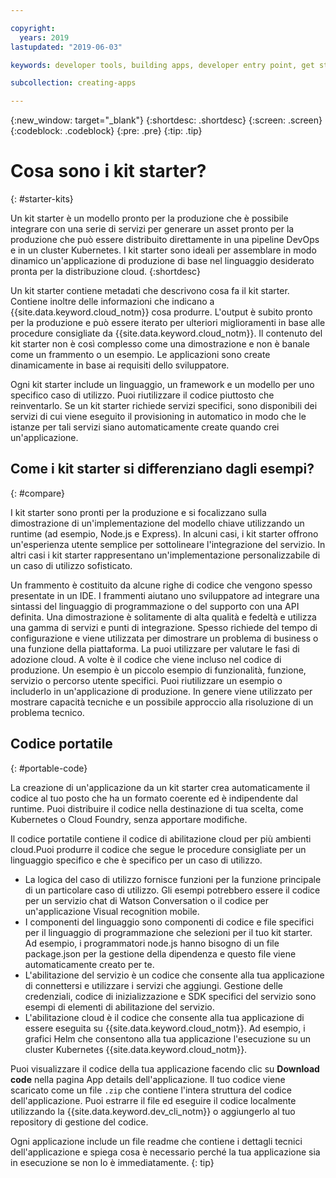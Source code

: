 ```yaml
---

copyright:
  years: 2019
lastupdated: "2019-06-03"

keywords: developer tools, building apps, developer entry point, get started coding, starter kit

subcollection: creating-apps

---
```

{:new_window: target="_blank"}
{:shortdesc: .shortdesc}
{:screen: .screen}
{:codeblock: .codeblock}
{:pre: .pre}
{:tip: .tip}

# Cosa sono i kit starter?
{: #starter-kits}

Un kit starter è un modello pronto per la produzione che è possibile integrare con una serie di servizi per generare un asset pronto per la produzione che può essere distribuito direttamente in una pipeline DevOps e in un cluster Kubernetes. I kit starter sono ideali per assemblare in modo dinamico un'applicazione di produzione di base nel linguaggio desiderato pronta per la distribuzione cloud. 
{:shortdesc}

Un kit starter contiene metadati che descrivono cosa fa il kit starter. Contiene inoltre delle informazioni che indicano a {{site.data.keyword.cloud_notm}} cosa produrre. L'output è subito pronto per la produzione e può essere iterato per ulteriori miglioramenti in base alle procedure consigliate da {{site.data.keyword.cloud_notm}}. Il contenuto del kit starter non è così complesso come una dimostrazione e non è banale come un frammento o un esempio. Le applicazioni sono create dinamicamente in base ai requisiti dello sviluppatore.

Ogni kit starter include un linguaggio, un framework e un modello per uno specifico caso di utilizzo. Puoi riutilizzare il codice piuttosto che reinventarlo. Se un kit starter richiede servizi specifici, sono disponibili dei servizi di cui viene eseguito il provisioning in automatico in modo che le istanze per tali servizi siano automaticamente create quando crei un'applicazione.

## Come i kit starter si differenziano dagli esempi?
{: #compare}

I kit starter sono pronti per la produzione e si focalizzano sulla dimostrazione di un'implementazione del modello chiave utilizzando un runtime (ad esempio, Node.js e Express). In alcuni casi, i kit starter offrono un'esperienza utente semplice per sottolineare l'integrazione del servizio. In altri casi i kit starter rappresentano un'implementazione personalizzabile di un caso di utilizzo sofisticato.

Un frammento è costituito da alcune righe di codice che vengono spesso presentate in un IDE. I frammenti aiutano uno sviluppatore ad integrare una sintassi del linguaggio di programmazione o del supporto con una API definita. Una dimostrazione è solitamente di alta qualità e fedeltà e utilizza una gamma di servizi e punti di integrazione. Spesso richiede del tempo di configurazione e viene utilizzata per dimostrare un problema di business o una funzione della piattaforma. La puoi utilizzare per valutare le fasi di adozione cloud. A volte è il codice che viene incluso nel codice di produzione. Un esempio è un piccolo esempio di funzionalità, funzione, servizio o percorso utente specifici. Puoi riutilizzare un esempio o includerlo in un'applicazione di produzione. In genere viene utilizzato per mostrare capacità tecniche e un possibile approccio alla risoluzione di un problema tecnico.

## Codice portatile
{: #portable-code}

La creazione di un'applicazione da un kit starter crea automaticamente il codice al tuo posto che ha un formato coerente ed è indipendente dal runtime. Puoi distribuire il codice nella destinazione di tua scelta, come Kubernetes o Cloud Foundry, senza apportare modifiche.

Il codice portatile contiene il codice di abilitazione cloud per più ambienti cloud.Puoi produrre il codice che segue le procedure consigliate per un linguaggio specifico e che è specifico per un caso di utilizzo. 

* La logica del caso di utilizzo fornisce funzioni per la funzione principale di un particolare caso di utilizzo. Gli esempi potrebbero essere il codice per un servizio chat di Watson Conversation o il codice per un'applicazione Visual recognition mobile.
* I componenti del linguaggio sono componenti di codice e file specifici per il linguaggio di programmazione che selezioni per il tuo kit starter. Ad esempio, i programmatori node.js hanno bisogno di un file package.json per la gestione della dipendenza e questo file viene automaticamente creato per te.
* L'abilitazione del servizio è un codice che consente alla tua applicazione di connettersi e utilizzare i servizi che aggiungi. Gestione delle credenziali, codice di inizializzazione e SDK specifici del servizio sono esempi di elementi di abilitazione del servizio.
* L'abilitazione cloud è il codice che consente alla tua applicazione di essere eseguita su {{site.data.keyword.cloud_notm}}. Ad esempio, i grafici Helm che consentono alla tua applicazione l'esecuzione su un cluster Kubernetes {{site.data.keyword.cloud_notm}}.

Puoi visualizzare il codice della tua applicazione facendo clic su **Download code** nella pagina App details dell'applicazione. Il tuo codice viene scaricato come un file `.zip` che contiene l'intera struttura del codice dell'applicazione. Puoi estrarre il file ed eseguire il codice localmente utilizzando la {{site.data.keyword.dev_cli_notm}} o aggiungerlo al tuo repository di gestione del codice.

Ogni applicazione include un file readme che contiene i dettagli tecnici dell'applicazione e spiega cosa è necessario perché la tua applicazione sia in esecuzione se non lo è immediatamente.
{: tip}
